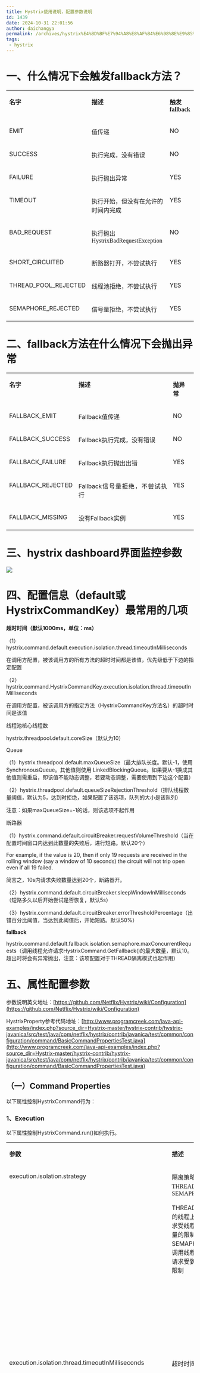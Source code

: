 ```yaml
---
title: Hystrix使用说明，配置参数说明
id: 1439
date: 2024-10-31 22:01:56
author: daichangya
permalink: /archives/hystrix%E4%BD%BF%E7%94%A8%E8%AF%B4%E6%98%8E%E9%85%8D%E7%BD%AE%E5%8F%82%E6%95%B0%E8%AF%B4%E6%98%8E/
tags: 
 - hystrix
---
```


# 一、什么情况下会触发fallback方法？

<table><tbody><tr><td valign="top"><p><strong>名字</strong></p></td><td valign="top"><p><strong>描述</strong></p></td><td valign="top"><p><strong>触发<span style="font-family:'Times New Roman';">fallback</span></strong></p></td></tr><tr><td valign="top"><p>EMIT</p></td><td valign="top"><p>值传递</p></td><td valign="top"><p>NO</p></td></tr><tr><td valign="top"><p>SUCCESS</p></td><td valign="top"><p>执行完成，没有错误</p></td><td valign="top"><p>NO</p></td></tr><tr><td valign="top"><p>FAILURE</p></td><td valign="top"><p>执行抛出异常</p></td><td valign="top"><p>YES</p></td></tr><tr><td valign="top"><p>TIMEOUT</p></td><td valign="top"><p>执行开始，但没有在允许的时间内完成</p></td><td valign="top"><p>YES</p></td></tr><tr><td valign="top"><p>BAD_REQUEST</p></td><td valign="top"><p>执行抛出<span style="font-family:'Times New Roman';">HystrixBadRequestException</span></p></td><td valign="top"><p>NO</p></td></tr><tr><td valign="top"><p>SHORT_CIRCUITED</p></td><td valign="top"><p>断路器打开，不尝试执行</p></td><td valign="top"><p>YES</p></td></tr><tr><td valign="top"><p>THREAD_POOL_REJECTED</p></td><td valign="top"><p>线程池拒绝，不尝试执行</p></td><td valign="top"><p>YES</p></td></tr><tr><td valign="top"><p>SEMAPHORE_REJECTED</p></td><td valign="top"><p>信号量拒绝，不尝试执行</p></td><td valign="top"><p>YES</p></td></tr></tbody></table>

# 二、fallback方法在什么情况下会抛出异常

<table><tbody><tr><td valign="top"><p><strong>名字</strong></p></td><td valign="top"><p><strong>描述</strong></p></td><td valign="top"><p><strong>抛异常</strong></p></td></tr><tr><td valign="top"><p align="justify">FALLBACK_EMIT</p></td><td valign="top"><p align="justify">Fallback值传递</p></td><td valign="top"><p align="justify">NO</p></td></tr><tr><td valign="top"><p align="justify">FALLBACK_SUCCESS</p></td><td valign="top"><p align="justify">Fallback执行完成，没有错误</p></td><td valign="top"><p align="justify">NO</p></td></tr><tr><td valign="top"><p align="justify">FALLBACK_FAILURE</p></td><td valign="top"><p align="justify">Fallback执行抛出出错</p></td><td valign="top"><p align="justify">YES</p></td></tr><tr><td valign="top"><p align="justify">FALLBACK_REJECTED</p></td><td valign="top"><p align="justify">Fallback信号量拒绝，不尝试执行</p></td><td valign="top"><p align="justify">YES</p></td></tr><tr><td valign="top"><p align="justify">FALLBACK_MISSING</p></td><td valign="top"><p align="justify">没有Fallback<span style="font-family:'宋体';">实例</span></p></td><td valign="top"><p align="justify">YES</p></td></tr></tbody></table>

# 三、hystrix dashboard界面监控参数

 ![](https://img-blog.csdn.net/20171123110838020?watermark/2/text/aHR0cDovL2Jsb2cuY3Nkbi5uZXQvdG9uZ3RvbmdfdXNl/font/5a6L5L2T/fontsize/400/fill/I0JBQkFCMA==/dissolve/70/gravity/Center)

# 四、配置信息（default或HystrixCommandKey）最常用的几项

**超时时间（默认1000ms，单位：ms）** 

（1）hystrix.command.default.execution.isolation.thread.timeoutInMilliseconds

在调用方配置，被该调用方的所有方法的超时时间都是该值，优先级低于下边的指定配置

（2）hystrix.command.HystrixCommandKey.execution.isolation.thread.timeoutInMilliseconds

在调用方配置，被该调用方的指定方法（HystrixCommandKey方法名）的超时时间是该值

线程池核心线程数

hystrix.threadpool.default.coreSize（默认为10）

Queue

（1）hystrix.threadpool.default.maxQueueSize（最大排队长度。默认-1，使用SynchronousQueue。其他值则使用 LinkedBlockingQueue。如果要从-1换成其他值则需重启，即该值不能动态调整，若要动态调整，需要使用到下边这个配置）

（2）hystrix.threadpool.default.queueSizeRejectionThreshold（排队线程数量阈值，默认为5，达到时拒绝，如果配置了该选项，队列的大小是该队列）

注意：如果maxQueueSize=-1的话，则该选项不起作用

断路器

（1）hystrix.command.default.circuitBreaker.requestVolumeThreshold（当在配置时间窗口内达到此数量的失败后，进行短路。默认20个）

For example, if the value is 20, then if only 19 requests are received in the rolling window (say a window of 10 seconds) the circuit will not trip open even if all 19 failed.

简言之，10s内请求失败数量达到20个，断路器开。

（2）hystrix.command.default.circuitBreaker.sleepWindowInMilliseconds（短路多久以后开始尝试是否恢复，默认5s）

（3）hystrix.command.default.circuitBreaker.errorThresholdPercentage（出错百分比阈值，当达到此阈值后，开始短路。默认50%）

**fallback**

hystrix.command.default.fallback.isolation.semaphore.maxConcurrentRequests（调用线程允许请求HystrixCommand.GetFallback()的最大数量，默认10。超出时将会有异常抛出，注意：该项配置对于THREAD隔离模式也起作用）

# **五、属性配置参数**

参数说明英文地址：[https://github.com/Netflix/Hystrix/wiki/Configuration](https://github.com/Netflix/Hystrix/wiki/Configuration)

HystrixProperty参考代码地址：[http://www.programcreek.com/java-api-examples/index.php?source_dir=Hystrix-master/hystrix-contrib/hystrix-javanica/src/test/java/com/netflix/hystrix/contrib/javanica/test/common/configuration/command/BasicCommandPropertiesTest.java](http://www.programcreek.com/java-api-examples/index.php?source_dir=Hystrix-master/hystrix-contrib/hystrix-javanica/src/test/java/com/netflix/hystrix/contrib/javanica/test/common/configuration/command/BasicCommandPropertiesTest.java)

## **（一）**[](#command-properties)**Command Properties**

以下属性控制HystrixCommand行为：

### 1、[](#execution)**Execution**

以下属性控制HystrixCommand.run()如何执行。

<table><tbody><tr><td valign="top"><p><strong>参数</strong></p></td><td valign="top"><p><strong>描述</strong></p></td><td valign="top"><p><strong>默认值</strong></p></td></tr><tr><td valign="top"><p>execution.isolation.strategy</p></td><td valign="top"><p>隔离策略，有<span style="font-family:'Times New Roman';">THREAD</span><span style="font-family:'宋体';">和</span><span style="font-family:'Times New Roman';">SEMAPHORE</span></p><p>THREAD - <span style="font-family:'宋体';">它在单独的线程上执行，并发请求受线程池中的线程数量的限制</span><br>SEMAPHORE - <span style="font-family:'宋体';">它在调用线程上执行，并发请求受到信号量计数的限制</span></p></td><td valign="top"><p>默认使用<span style="font-family:'Times New Roman';">THREAD</span><span style="font-family:'宋体';">模式，以下几种</span>场景可以使用<span style="font-family:'Times New Roman';">SEMAPHORE</span><span style="font-family:'宋体';">模式：</span></p><p>只想控制并发度</p><p>外部的方法已经做了线程隔离</p><p>调用的是本地方法或者可靠度非常高、耗时特别小的方法（如<span style="font-family:'Times New Roman';">medis</span><span style="font-family:'宋体';">）</span></p><p>&nbsp;</p></td></tr><tr><td valign="top"><p>execution.isolation.thread.timeoutInMilliseconds</p></td><td valign="top"><p>超时时间</p></td><td valign="top"><p>默认值：<span style="font-family:'Times New Roman';">1000</span></p><p>在<span style="font-family:'Times New Roman';">THREAD</span><span style="font-family:'宋体';">模式下，达到超时时间，可以中断</span></p><p>在<span style="font-family:'Times New Roman';">SEMAPHORE</span><span style="font-family:'宋体';">模式下，会等待执行完成后，再去判断是否超时</span></p><p>设置标准：</p><p>有<span style="font-family:'Times New Roman';">retry</span><span style="font-family:'宋体';">，</span><span style="font-family:'Times New Roman';">99meantime+avg meantime</span></p><p>没有<span style="font-family:'Times New Roman';">retry</span><span style="font-family:'宋体';">，</span><span style="font-family:'Times New Roman';">99.5meantime</span></p><p>&nbsp;</p></td></tr><tr><td valign="top"><p>execution.timeout.enabled</p></td><td valign="top"><p>HystrixCommand.run<span style="font-family:'宋体';">（）执行是否应该有超时。</span></p></td><td valign="top"><p>默认值：true</p></td></tr><tr><td valign="top"><p>execution.isolation.thread.interruptOnTimeout</p></td><td valign="top"><p>在发生超时时是否应中断<span style="font-family:'Times New Roman';">HystrixCommand.run</span><span style="font-family:'宋体';">（）执行。</span></p></td><td valign="top"><p>默认值：true</p><p>THREAD<span style="font-family:'宋体';">模式有效</span></p></td></tr><tr><td valign="top"><p><a href="#executionisolationthreadinterruptoncancel" rel="nofollow" target="_self"></a>execution.isolation.thread.interruptOnCancel</p></td><td valign="top"><p>当发生取消时，执行是否应该中断。</p></td><td valign="top"><p>默认值为false</p><p>THREAD<span style="font-family:'宋体';">模式有效</span></p></td></tr><tr><td valign="top"><p>execution.isolation.semaphore.maxConcurrentRequests</p></td><td valign="top"><p>设置在使用时允许到<span style="font-family:'Times New Roman';">HystrixCommand.run</span><span style="font-family:'宋体';">（）方法的最大请求数。</span></p></td><td valign="top"><p>默认值：<span style="font-family:'Times New Roman';">10</span></p><p>SEMAPHORE<span style="font-family:'宋体';">模式有效</span></p></td></tr></tbody></table>

### 2、[](#fallback)**Fallback**

以下属性控制HystrixCommand.getFallback()如何执行。这些属性适用于ExecutionIsolationStrategy.THREAD和ExecutionIsolationStrategy.SEMAPHORE。

<table><tbody><tr><td valign="top"><p><strong>参数</strong></p></td><td valign="top"><p><strong>描述</strong></p></td><td valign="top"><p><strong>默认值</strong></p></td></tr><tr><td valign="top"><p align="justify">fallback.isolation.semaphore.maxConcurrentRequests</p></td><td valign="top"><p>设置从调用线程允许<span style="font-family:'Times New Roman';">HystrixCommand.getFallback</span><span style="font-family:'宋体';">（）方法的最大请求数。</span></p></td><td valign="top"><p>SEMAPHORE<span style="font-family:'宋体';">模式有效</span></p><p>默认值：<span style="font-family:'Times New Roman';">10</span></p></td></tr><tr><td valign="top"><p align="justify">fallback.enabled</p></td><td valign="top"><p>确定在发生失败或拒绝时是否尝试调用<span style="font-family:'Times New Roman';">HystrixCommand.getFallback</span><span style="font-family:'宋体';">（）。</span></p></td><td valign="top"><p>默认值为true</p></td></tr></tbody></table>

### 3、**Circuit Breaker**

断路器属性控制HystrixCircuitBreaker的行为。

<table><tbody><tr><td valign="top"><p><strong>参数</strong></p></td><td valign="top"><p><strong>描述</strong></p></td><td valign="top"><p><strong>默认值</strong></p></td></tr><tr><td valign="top"><p>circuitBreaker.enabled</p></td><td valign="top"><p>确定断路器是否用于跟踪运行状况和短路请求（如果跳闸）。</p></td><td valign="top"><p>默认值为true</p></td></tr><tr><td valign="top"><p>circuitBreaker.requestVolumeThreshold</p></td><td valign="top"><p>熔断触发的最小个数<span style="font-family:'Times New Roman';">/10s</span></p></td><td valign="top"><p>默认值：<span style="font-family:'Times New Roman';">20</span></p></td></tr><tr><td valign="top"><p>circuitBreaker.sleepWindowInMilliseconds</p></td><td valign="top"><p>熔断多少秒后去尝试请求</p></td><td valign="top"><p>默认值：<span style="font-family:'Times New Roman';">5000</span></p></td></tr><tr><td valign="top"><p>circuitBreaker.errorThresholdPercentage</p></td><td valign="top"><p>失败率达到多少百分比后熔断</p></td><td valign="top"><p>默认值：<span style="font-family:'Times New Roman';">50</span></p><p>主要根据依赖重要性进行调整</p><p>&nbsp;</p></td></tr><tr><td valign="top"><p><a href="#circuitbreakerforceopen" rel="nofollow" target="_self"></a>circuitBreaker.forceOpen</p><p>&nbsp;</p></td><td valign="top"><p>属性如果为真，强制断路器进入打开（跳闸）状态，其中它将拒绝所有请求。</p></td><td valign="top"><p>默认值为<span style="font-family:'Times New Roman';">false</span></p><p>此属性优先于<span style="font-family:'Times New Roman';">circuitBreaker.forceClosed</span></p></td></tr><tr><td valign="top"><p>circuitBreaker.forceClosed</p></td><td valign="top"><p>该属性如果为真，则迫使断路器进入闭合状态，其中它将允许请求，而不考虑误差百分比。</p></td><td valign="top"><p>默认值为<span style="font-family:'Times New Roman';">false</span></p><p>如果是强依赖，应该设置为<span style="font-family:'Times New Roman';">true</span></p><p>circuitBreaker.forceOpen<span style="font-family:'宋体';">属性优先，因此如果</span><span style="font-family:'Times New Roman';">forceOpen</span><span style="font-family:'宋体';">设置为</span><span style="font-family:'Times New Roman';">true</span><span style="font-family:'宋体';">，此属性不执行任何操作。</span></p></td></tr></tbody></table>

### 4、[](#metrics)**Metrics**

以下属性与从HystrixCommand和HystrixObservableCommand执行捕获指标有关。

<table><tbody><tr><td valign="top"><p><strong>参数</strong></p></td><td valign="top"><p><strong>描述</strong></p></td><td valign="top"><p><strong>默认值</strong></p></td></tr><tr><td valign="top"><p>metrics.rollingStats.timeInMilliseconds</p></td><td valign="top"><p>此属性设置统计滚动窗口的持续时间（以毫秒为单位）。对于断路器的使用和发布<span style="font-family:'Times New Roman';">Hystrix</span><span style="font-family:'宋体';">保持多长时间的指标。</span></p></td><td valign="top"><p>默认值：10000</p></td></tr><tr><td valign="top"><p>metrics.rollingStats.numBuckets</p></td><td valign="top"><p>此属性设置rollingstatistical窗口划分的桶数。</p><p>以下必须为<span style="font-family:'Times New Roman';">true - “metrics.rollingStats.timeInMilliseconds</span>%metrics.rollingStats.numBuckets == 0” -<span style="font-family:'宋体';">否则将抛出异常。</span></p></td><td valign="top"><p>默认值：10</p></td></tr><tr><td valign="top"><p>metrics.rollingPercentile.enabled</p></td><td valign="top"><p>此属性指示是否应以百分位数跟踪和计算执行延迟。 如果禁用它们，则所有摘要统计信息（平均值，百分位数）都将返回<span style="font-family:'Times New Roman';">-1</span><span style="font-family:'宋体';">。</span></p></td><td valign="top"><p>默认值为true</p></td></tr><tr><td valign="top"><p><a href="#metricsrollingpercentiletimeinmilliseconds" rel="nofollow" target="_self"></a>metrics.rollingPercentile.timeInMilliseconds</p><p>&nbsp;</p></td><td valign="top"><p>此属性设置滚动窗口的持续时间，其中保留执行时间以允许百分位数计算，以毫秒为单位。</p></td><td valign="top"><p>默认值：60000</p></td></tr><tr><td valign="top"><p>metrics.rollingPercentile.numBuckets</p></td><td valign="top"><p>此属性设置<span style="font-family:'Times New Roman';">rollingPercentile</span><span style="font-family:'宋体';">窗口将划分的桶的数量。</span></p><p>以下内容必须为<span style="font-family:'Times New Roman';">true - “metrics.rollingPercentile.timeInMilliseconds</span>%metrics.rollingPercentile.numBuckets == 0” -<span style="font-family:'宋体';">否则将抛出异常。</span></p></td><td valign="top"><p>默认值：6</p></td></tr><tr><td valign="top"><p>metrics.rollingPercentile.bucketSize</p></td><td valign="top"><p>此属性设置每个存储桶保留的最大执行次数。如果在这段时间内发生更多的执行，它们将绕回并开始在桶的开始处重写。</p></td><td valign="top"><p>默认值：100</p></td></tr><tr><td valign="top"><p>metrics.healthSnapshot.intervalInMilliseconds</p></td><td valign="top"><p>此属性设置在允许计算成功和错误百分比并影响断路器状态的健康快照之间等待的时间（以毫秒为单位）。</p></td><td valign="top"><p>默认值：500</p></td></tr></tbody></table>

### 5、**Request Context**

这些属性涉及HystrixCommand使用的HystrixRequestContext功能。

<table><tbody><tr><td valign="top"><p><strong>参数</strong></p></td><td valign="top"><p><strong>描述</strong></p></td><td valign="top"><p><strong>默认值</strong></p></td></tr><tr><td valign="top"><p>requestCache.enabled</p></td><td valign="top"><p>HystrixCommand.getCacheKey<span style="font-family:'宋体';">（）是否应与</span><span style="font-family:'Times New Roman';">HystrixRequestCache</span><span style="font-family:'宋体';">一起使用，以通过请求范围的缓存提供重复数据删除功能。</span></p></td><td valign="top"><p>默认值为true</p></td></tr><tr><td valign="top"><p>requestLog.enabled</p></td><td valign="top"><p>HystrixCommand<span style="font-family:'宋体';">执行和事件是否应记录到</span><span style="font-family:'Times New Roman';">HystrixRequestLog</span><span style="font-family:'宋体';">。</span></p></td><td valign="top"><p>默认值为true</p></td></tr></tbody></table>

## **（二）Collapser Properties**

下列属性控制HystrixCollapser行为。

<table><tbody><tr><td valign="top"><p><strong>参数</strong></p></td><td valign="top"><p><strong>描述</strong></p></td><td valign="top"><p><strong>默认值</strong></p></td></tr><tr><td valign="top"><p>maxRequestsInBatch</p><p>&nbsp;</p></td><td valign="top"><p>此属性设置在触发批处理执行之前批处理中允许的最大请求数。</p></td><td valign="top"><p>Integer.MAX_VALUE</p></td></tr><tr><td valign="top"><p>timerDelayInMilliseconds</p><p>&nbsp;</p></td><td valign="top"><p>此属性设置创建批处理后触发其执行的毫秒数。</p></td><td valign="top"><p>默认值：10</p></td></tr><tr><td valign="top"><p>requestCache.enabled</p><p>&nbsp;</p></td><td valign="top"><p>此属性指示是否为<span style="font-family:'Times New Roman';">HystrixCollapser.execute</span><span style="font-family:'宋体';">（）和</span><span style="font-family:'Times New Roman';">HystrixCollapser.queue</span><span style="font-family:'宋体';">（）调用启用请求高速缓存。</span></p></td><td valign="top"><p>默认值：true</p></td></tr></tbody></table>

## （三）**ThreadPool Properties**

以下属性控制Hystrix命令在其上执行的线程池的行为。

大多数时候，默认值为10的线程会很好（通常可以做得更小）。

<table><tbody><tr><td valign="top"><p><strong>参数</strong></p></td><td valign="top"><p><strong>描述</strong></p></td><td valign="top"><p><strong>默认值</strong></p></td></tr><tr><td valign="top"><p>coreSize</p></td><td valign="top"><p>线程池<span style="font-family:'Times New Roman';">coreSize</span></p></td><td valign="top"><p>默认值：<span style="font-family:'Times New Roman';">10</span></p><p>设置标准：<span style="font-family:'Times New Roman';">qps*99meantime+breathing room</span></p></td></tr><tr><td valign="top"><p>maximumSize</p></td><td valign="top"><p>此属性设置最大线程池大小。 这是在不开始拒绝<span style="font-family:'Times New Roman';">HystrixCommands</span><span style="font-family:'宋体';">的情况下可以支持的最大并发数。 请注意，此设置仅在您还设置</span><span style="font-family:'Times New Roman';">allowMaximumSizeToDivergeFromCoreSize</span><span style="font-family:'宋体';">时才会生效。</span></p></td><td valign="top"><p>默认值：10</p></td></tr><tr><td valign="top"><p>maxQueueSize</p></td><td valign="top"><p>请求等待队列</p></td><td valign="top"><p>默认值：<span style="font-family:'Times New Roman';">-1</span></p><p>如果使用正数，队列将从<span style="font-family:'Times New Roman';">SynchronizeQueue</span><span style="font-family:'宋体';">改为</span><span style="font-family:'Times New Roman';">LinkedBlockingQueue</span></p></td></tr><tr><td valign="top"><p>queueSizeRejectionThreshold</p></td><td valign="top"><p>此属性设置队列大小拒绝阈值 <span style="font-family:'Times New Roman';">- </span><span style="font-family:'宋体';">即使未达到</span><span style="font-family:'Times New Roman';">maxQueueSize</span><span style="font-family:'宋体';">也将发生拒绝的人为最大队列大小。 此属性存在，因为</span><span style="font-family:'Times New Roman';">BlockingQueue</span><span style="font-family:'宋体';">的</span><span style="font-family:'Times New Roman';">maxQueueSize</span><span style="font-family:'宋体';">不能动态更改，我们希望允许您动态更改影响拒绝的队列大小。</span></p></td><td valign="top"><p>默认值：<span style="font-family:'Times New Roman';">5</span></p><p>注意：如果<span style="font-family:'Times New Roman';">maxQueueSize == -1</span><span style="font-family:'宋体';">，则此属性不适用。</span></p></td></tr><tr><td valign="top"><p>keepAliveTimeMinutes</p></td><td valign="top"><p>此属性设置保持活动时间，以分钟为单位。</p></td><td valign="top"><p>默认值：1</p></td></tr><tr><td valign="top"><p>allowMaximumSizeToDivergeFromCoreSize</p></td><td valign="top"><p>此属性允许<span style="font-family:'Times New Roman';">maximumSize</span><span style="font-family:'宋体';">的配置生效。 那么该值可以等于或高于</span><span style="font-family:'Times New Roman';">coreSize</span><span style="font-family:'宋体';">。 设置</span><span style="font-family:'Times New Roman';">coreSize &lt;maximumSize</span><span style="font-family:'宋体';">会创建一个线程池，该线程池可以支持</span><span style="font-family:'Times New Roman';">maximumSize</span><span style="font-family:'宋体';">并发，但在相对不活动期间将向系统返回线程。 （以</span><span style="font-family:'Times New Roman';">keepAliveTimeInMinutes</span><span style="font-family:'宋体';">为准）</span></p></td><td valign="top"><p>默认值：false</p></td></tr><tr><td valign="top"><p>metrics.rollingStats.timeInMilliseconds</p></td><td valign="top"><p>此属性设置statistical rolling窗口的持续时间（以毫秒为单位）。 这是为线程池保留多长时间。</p></td><td valign="top"><p>默认值：10000</p></td></tr><tr><td valign="top"><p>metrics.rollingStats.numBuckets</p></td><td valign="top"><p>此属性设置滚动统计窗口划分的桶数。<br>注意：以下必须为<span style="font-family:'Times New Roman';">true - “metrics.rollingStats.timeInMilliseconds</span>%metrics.rollingStats.numBuckets == 0” -<span style="font-family:'宋体';">否则将引发异常。</span></p></td><td valign="top"><p>默认值：10</p></td></tr></tbody></table>

## （四）**其他**

<table><tbody><tr><td valign="top"><p><strong>参数</strong></p></td><td valign="top"><p><strong>描述</strong></p></td><td valign="top"><p><strong>默认值</strong></p></td></tr><tr><td valign="top"><p>groupKey</p></td><td valign="top"><p>表示所属的<span style="font-family:'Times New Roman';">group</span><span style="font-family:'宋体';">，一个</span><span style="font-family:'Times New Roman';">group</span><span style="font-family:'宋体';">共用线程池</span></p></td><td valign="top"><p>默认值：<span style="font-family:'Times New Roman';">getClass().getSimpleName();</span></p></td></tr><tr><td valign="top"><p>commandKey</p></td><td valign="top"><p>&nbsp;</p></td><td valign="top"><p>默认值：当前执行方法名</p></td></tr></tbody></table>

